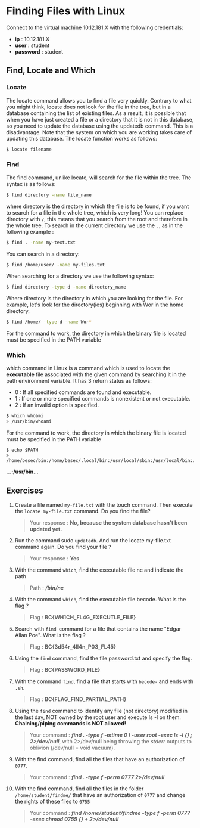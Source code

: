 # Finding Files with Linux

Connect to the virtual machine 10.12.181.X with the following credentials:

* **ip** : 10.12.181.X
* **user** : student
* **password** : student

## Find, Locate and Which

### Locate 
The locate command allows you to find a file very quickly. Contrary to what you might think, locate does not look for the file in the tree, but in a database containing the list of existing files. As a result, it is possible that when you have just created a file or a directory that it is not in this database, so you need to update the database using the updatedb command.
This is a disadvantage. Note that the system on which you are working takes care of updating this database. The locate function works as follows:

````sh
$ locate filename
````

### Find

The find command, unlike locate, will search for the file within the tree. The syntax is as follows:
```sh
$ find directory -name file_name
```

where directory is the directory in which the file is to be found, if you want to search for a file in the whole tree, which is very long! You can replace directory with ``/``, this means that you search from the root and therefore in the whole tree. To search in the current directory we use the ``.``, as in the following example :

````sh
$ find . -name my-text.txt
````

You can search in a directory:

````sh
$ find /home/user/ -name my-files.txt
````

When searching for a directory we use the following syntax:
````sh
$ find directory -type d -name directory_name
````

Where directory is the directory in which you are looking for the file.
For example, let's look for the directory(ies) beginning with Wor
in the home directory.

````sh
$ find /home/ -type d -name Wor*
````

For the command to work, the directory in which the binary file is located must be specified in the PATH variable

### Which
which command in Linux is a command which is used to locate the **executable** file associated with the given command by searching it in the path environment variable. It has 3 return status as follows:

- 0 : If all specified commands are found and executable.
- 1 : If one or more specified commands is nonexistent or not executable.
- 2 : If an invalid option is specified.

````sh
$ which whoami
> /usr/bin/whoami
````
For the command to work, the directory in which the binary file is located must be specified in the PATH variable

````shell
$ echo $PATH 
> /home/besec/bin:/home/besec/.local/bin:/usr/local/sbin:/usr/local/bin:/usr/sbin:/usr/bin:/sbin:/bin:/usr/games:/usr/local/games:/snap/bin
````

**...:/usr/bin...**

## Exercises 
1. Create a file named ``my-file.txt`` with the touch command. Then execute the ``locate my-file.txt`` command. Do you find the file? 
    > Your response : **No, because the system database hasn't been updated yet.**
1. Run the command sudo ``updatedb``. And run the locate my-file.txt command again. Do you find your file ?
    > Your response : **Yes**
1. With the command ``which``, find the executable file nc and indicate the path
    > Path : ***/bin/nc***
1. With the command ``which``, find the executable file becode. What is the flag ?
    > Flag : **BC{WH1CH_FL4G_EXECUTLE_FILE}**
1. Search with ``find ``command for a file that contains the name "Edgar Allan Poe". What is the flag ?
    > Flag : **BC{3d54r_4ll4n_P03_FL45}**
1. Using the ``find`` command, find the file password.txt and specify the flag.
    > Flag : **BC{PASSWORD_FILE}**
1. With the command ``find``, find a file that starts with ``becode-`` and ends with ``.sh``.
    > Flag : **BC{FLAG_FIND_PARTIAL_PATH}**
1. Using the ``find`` command to identify any file (not directory) modified in the last day, NOT owned by the root
user and execute ls -l on them. **Chaining/piping commands is NOT allowed!**
    > Your command : ***find . -type f -mtime 0 ! -user root -exec ls -l {} \; 2>/dev/null***, with 2>/dev/null being throwing the *stderr* outputs to oblivion (/dev/null = void vacuum).
1. With the find command, find all the files that have an authorization of ``0777``.
    > Your command : ***find . -type f -perm 0777 2>/dev/null***
1. With the find command, find all the files in the folder ``/home/student/findme/`` that have an authorization of ``0777`` and change the rights of these files to ``0755``
    > Your command : ***find /home/student/findme -type f -perm 0777 -exec chmod 0755 {} + 2>/dev/null***

